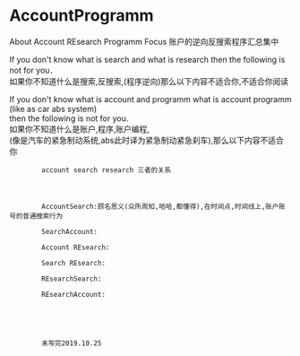 # AccountProgramm
About Account REsearch Programm Focus 账户的逆向反搜索程序汇总集中

If you don't know what is search and what is research then the following is not for you．</br>
如果你不知道什么是搜索,反搜索,(程序逆向)那么以下内容不适合你,不适合你阅读　　　　　　　　　　　　</br>

If you don't know what is account and programm what is account programm (like as car abs system)</br>
then the following is not for you. </br>
如果你不知道什么是账户,程序,账户编程,</br>
(像是汽车的紧急制动系统,abs此时译为紧急制动紧急刹车),那么以下内容不适合你　　　　　　　　</br>

        
          
            account search research 三者的关系
　　　　　　 
       
            AccountSearch:顾名思义(众所周知,哈哈,都懂得),在时间点,时间线上,账户账号的普通搜索行为　
            
            SearchAccount:
            
            Account REsearch:
            
            Search REsearch:
           
            REsearchSearch:
            
            REsearchAccount:
       
       
       
       
            
            未写完2019.10.25


 
